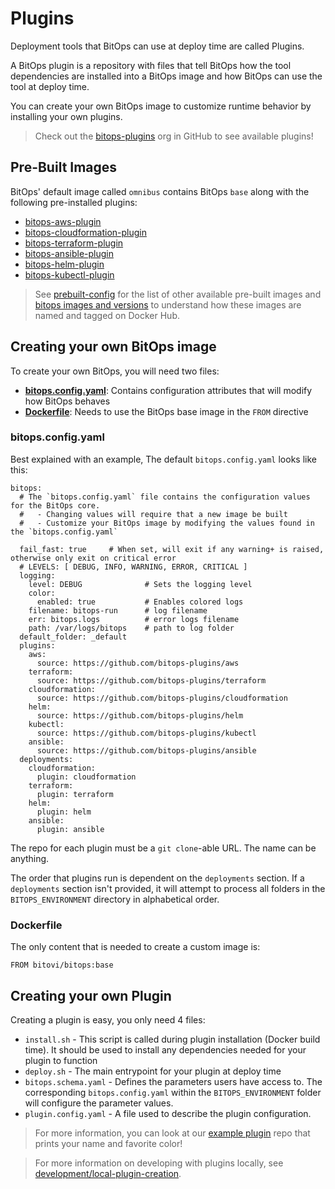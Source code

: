 # Plugins
Deployment tools that BitOps can use at deploy time are called Plugins.

A BitOps plugin is a repository with files that tell BitOps how the tool dependencies are installed into a BitOps image and how BitOps can use the tool at deploy time.

You can create your own BitOps image to customize runtime behavior by installing your own plugins.

> Check out the [bitops-plugins](https://github.com/bitops-plugins) org in GitHub to see available plugins!

## Pre-Built Images

BitOps' default image called `omnibus` contains BitOps `base` along with the following pre-installed plugins:

* [bitops-aws-plugin](https://github.com/bitops-plugins/aws)
* [bitops-cloudformation-plugin](https://github.com/bitops-plugins/cloudformation)
* [bitops-terraform-plugin](https://github.com/bitops-plugins/terraform)
* [bitops-ansible-plugin](https://github.com/bitops-plugins/ansible)
* [bitops-helm-plugin](https://github.com/bitops-plugins/helm)
* [bitops-kubectl-plugin](https://github.com/bitops-plugins/kubectl)


> See [prebuilt-config](https://github.com/bitovi/bitops/tree/main/prebuilt-config) for the list of other available pre-built images and [bitops images and versions](versioning.md) to understand how these images are named and tagged on Docker Hub.

## Creating your own BitOps image
To create your own BitOps, you will need two files:

* **[bitops.config.yaml](../bitops.config.yaml)**: Contains configuration attributes that will modify how BitOps behaves
* **[Dockerfile](../prebuilt-config/dockerfile.template)**: Needs to use the BitOps base image in the `FROM` directive


### bitops.config.yaml
Best explained with an example, The default `bitops.config.yaml` looks like this:
```
bitops:
  # The `bitops.config.yaml` file contains the configuration values for the BitOps core.
  #   - Changing values will require that a new image be built
  #   - Customize your BitOps image by modifying the values found in the `bitops.config.yaml`

  fail_fast: true     # When set, will exit if any warning+ is raised, otherwise only exit on critical error
  # LEVELS: [ DEBUG, INFO, WARNING, ERROR, CRITICAL ]
  logging:      
    level: DEBUG              # Sets the logging level
    color:
      enabled: true           # Enables colored logs
    filename: bitops-run      # log filename
    err: bitops.logs          # error logs filename
    path: /var/logs/bitops    # path to log folder
  default_folder: _default
  plugins:  
    aws:
      source: https://github.com/bitops-plugins/aws
    terraform:
      source: https://github.com/bitops-plugins/terraform
    cloudformation:
      source: https://github.com/bitops-plugins/cloudformation
    helm:
      source: https://github.com/bitops-plugins/helm
    kubectl:
      source: https://github.com/bitops-plugins/kubectl
    ansible:
      source: https://github.com/bitops-plugins/ansible
  deployments:
    cloudformation:
      plugin: cloudformation
    terraform:
      plugin: terraform
    helm:
      plugin: helm
    ansible:
      plugin: ansible

```
The repo for each plugin must be a `git clone`-able URL. The name can be anything.

The order that plugins run is dependent on the `deployments` section. If a `deployments` section isn't provided, it will attempt to process all folders in the `BITOPS_ENVIRONMENT` directory in alphabetical order.

### Dockerfile
The only content that is needed to create a custom image is:

```
FROM bitovi/bitops:base
```

## Creating your own Plugin
Creating a plugin is easy, you only need 4 files:

* `install.sh` - This script is called during plugin installation (Docker build time). It should be used to install any dependencies needed for your plugin to function 
* `deploy.sh` - The main entrypoint for your plugin at deploy time
* `bitops.schema.yaml` - Defines the parameters users have access to. The corresponding `bitops.config.yaml` within the `BITOPS_ENVIRONMENT` folder will configure the parameter values.
* `plugin.config.yaml` - A file used to describe the plugin configuration.

> For more information, you can look at our [example plugin](https://github.com/bitops-plugins/example-plugin) repo that prints your name and favorite color!

> For more information on developing with plugins locally, see [development/local-plugin-creation](./development/local-plugin-creation.md).
